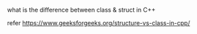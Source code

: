 

what is the difference between class & struct in C++

refer
https://www.geeksforgeeks.org/structure-vs-class-in-cpp/
